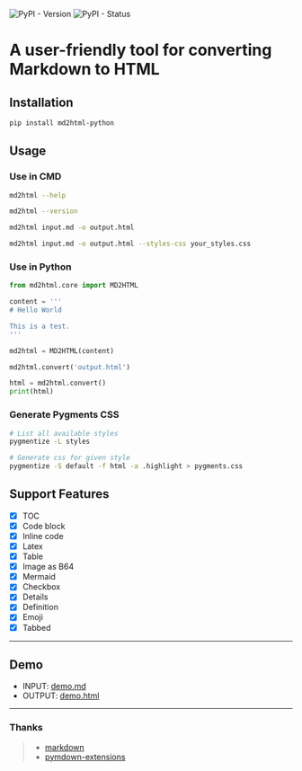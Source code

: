![PyPI - Version](https://img.shields.io/pypi/v/md2html-python)
![PyPI - Status](https://img.shields.io/pypi/status/md2html-python)

# A user-friendly tool for converting Markdown to HTML

## Installation

```bash
pip install md2html-python
```

## Usage

### Use in CMD

```bash
md2html --help

md2html --version

md2html input.md -o output.html

md2html input.md -o output.html --styles-css your_styles.css
```

### Use in Python

```python
from md2html.core import MD2HTML

content = '''
# Hello World

This is a test.
'''

md2html = MD2HTML(content)

md2html.convert('output.html')

html = md2html.convert()
print(html)
```

### Generate Pygments CSS

```bash
# List all available styles
pygmentize -L styles

# Generate css for given style
pygmentize -S default -f html -a .highlight > pygments.css
```

## Support Features
- [x] TOC
- [x] Code block
- [x] Inline code
- [x] Latex
- [x] Table
- [x] Image as B64
- [x] Mermaid
- [x] Checkbox
- [x] Details
- [x] Definition
- [x] Emoji
- [x] Tabbed

---

## Demo

- INPUT: [demo.md](https://suqingdong.github.io/md2html/tests/demo.md)
- OUTPUT: [demo.html](https://suqingdong.github.io/md2html/tests/demo.html)

---

### Thanks

> - [markdown](https://github.com/Python-Markdown/markdown)
> - [pymdown-extensions](https://github.com/facelessuser/pymdown-extensions)
